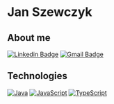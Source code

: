 # Jan Szewczyk

## About me 


[![Linkedin Badge](https://img.shields.io/badge/-LinkedIn-blue?style=flat-square&logo=Linkedin&logoColor=white&link=https://www.linkedin.com/in/janszewczyk/)](https://www.linkedin.com/in/janszewczyk/)
[![Gmail Badge](https://img.shields.io/badge/-Gmail-c14438?style=flat-square&logo=Gmail&logoColor=white&link=mailto:jan.szewczyk1997@gmail.com)](mailto:jan.szewczyk1997@gmail.com)


## Technologies 

[![Java](https://img.shields.io/badge/-Java-de352e?style=flat-square&logo=java&link=https://github.com/JanSzewczyk/)](https://github.com/JanSzewczyk/)
[![JavaScript](https://img.shields.io/badge/-JavaScript-black?style=flat-square&logo=javascript&link=https://github.com/JanSzewczyk/)](https://github.com/JanSzewczyk/)
[![TypeScript](https://img.shields.io/badge/-TypeScript-007ACC?style=flat-square&logo=typescript&link=https://github.com/JanSzewczyk/)](https://github.com/JanSzewczyk/)
